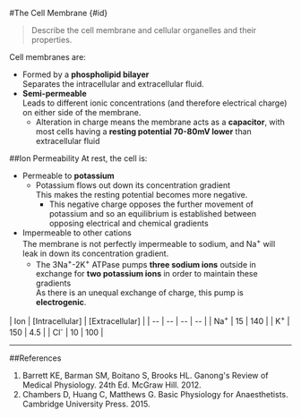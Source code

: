 #The Cell Membrane {#id}
> Describe the cell membrane and cellular organelles and their properties.

Cell membranes are:
* Formed by a **phospholipid bilayer**  
Separates the intracellular and extracellular fluid.
* **Semi-permeable**  
Leads to different ionic concentrations (and therefore electrical charge) on either side of the membrane.
    * Alteration in charge means the membrane acts as a **capacitor**, with most cells having a **resting potential 70-80mV lower** than extracellular fluid

##Ion Permeability
At rest, the cell is:
* Permeable to **potassium**
    * Potassium flows out down its concentration gradient  
    This makes the resting potential becomes more negative.
        * This negative charge opposes the further movement of potassium and so an equilibrium is established between opposing electrical and chemical gradients
* Impermeable to other cations  
The membrane is not perfectly impermeable to sodium, and Na<sup>+</sup> will leak in down its concentration gradient.
    * The 3Na<sup>+</sup>-2K<sup>+</sup> ATPase pumps **three sodium ions** outside in exchange for **two potassium ions** in order to maintain these gradients  
    As there is an unequal exchange of charge, this pump is **electrogenic**.

| Ion | [Intracellular] | [Extracellular] | 
| -- | -- | -- | -- |
| Na<sup>+</sup> | 15 | 140 |
| K<sup>+</sup> | 150 | 4.5 |
| Cl<sup>-</sup> | 10 | 100 |

---
##References
1. Barrett KE, Barman SM, Boitano S, Brooks HL. Ganong's Review of Medical Physiology. 24th Ed. McGraw Hill. 2012.
2. Chambers D, Huang C, Matthews G. Basic Physiology for Anaesthetists. Cambridge University Press. 2015.